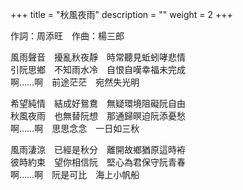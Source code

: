 +++
title = "秋風夜雨"
description = ""
weight = 2
+++

作詞：周添旺　作曲：楊三郎

風雨聲音　擾亂秋夜靜　時常聽見蚯蚓哮悲情  
引阮思鄉　不知雨水冷　自恨自嘆幸福未完成  
啊……啊　前途茫茫　宛然失光明  

希望純情　結成好鴛鴦　無疑環境阻礙阮自由  
秋風夜雨　也無替阮想　那通歸暝迫阮添憂愁  
啊……啊　思思念念　一日如三秋  

風雨淒涼　已經是秋分　離開故鄉猶原這時袸  
彼時約束　望你相信阮　堅心為君保守阮青春  
啊……啊　阮是可比　海上小帆船  